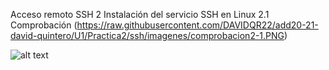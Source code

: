 
Acceso remoto SSH
2 Instalación del servicio SSH en Linux
2.1 Comprobación
(https://raw.githubusercontent.com/DAVIDQR22/add20-21-david-quintero/U1/Practica2/ssh/imagenes/comprobacion2-1.PNG)

![alt text](http://raw.githubusercontent.com/DAVIDQR22/add20-21-david-quintero/U1/Practica2/ssh/imagenes/comprobacion2-1.PNG.png)
